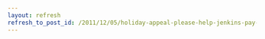 ```yaml
---
layout: refresh
refresh_to_post_id: /2011/12/05/holiday-appeal-please-help-jenkins-pay-the-project-expense
---
```

